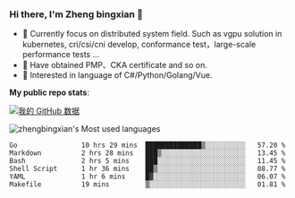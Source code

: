 ### Hi there, I'm Zheng bingxian  👋

* 📖  Currently focus on distributed system field. Such as vgpu solution in kubernetes, cri/csi/cni develop, conformance test，large-scale performance tests ...
* 🌱  Have obtained PMP、CKA certificate and so on.
* 👯  Interested in language of C#/Python/Golang/Vue.

**My public repo stats**:

[![我的 GitHub 数据](https://github-readme-stats.vercel.app/api?username=zhengbingxian&theme=merko)]()

![zhengbingxian's Most used languages](https://github-readme-stats.vercel.app/api/top-langs/?username=zhengbingxian&layout=compact&hide_border=true&langs_count=10)

<!--START_SECTION:waka-->

```text
Go                10 hrs 29 mins  ██████████████▒░░░░░░░░░░   57.20 %
Markdown          2 hrs 28 mins   ███▒░░░░░░░░░░░░░░░░░░░░░   13.45 %
Bash              2 hrs 5 mins    ███░░░░░░░░░░░░░░░░░░░░░░   11.45 %
Shell Script      1 hr 36 mins    ██▒░░░░░░░░░░░░░░░░░░░░░░   08.77 %
YAML              1 hr 6 mins     █▓░░░░░░░░░░░░░░░░░░░░░░░   06.07 %
Makefile          19 mins         ▒░░░░░░░░░░░░░░░░░░░░░░░░   01.81 %
```

<!--END_SECTION:waka-->
